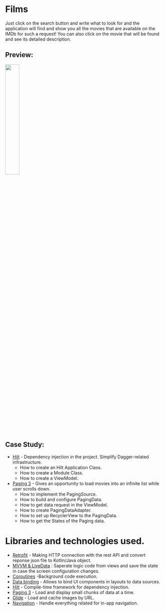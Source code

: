 # Films

Just click on the search button and write what to look for and the application will find and show you all the movies that are available on the IMDb for such a request! You can also click on the movie that will be found and see its detailed description.

## Preview:
<img src="https://user-images.githubusercontent.com/48939805/185735790-b3caf843-e91a-42fd-acdb-4c91a92a5c3b.gif" width=30% height=30%>


## Case Study:
* [Hilt](https://developer.android.com/training/dependency-injection/hilt-android) - Dependency injection in the project. Simplify Dagger-related infrastructure.
     - How to create an Hilt Application Class.
     - How to create a Module Class.
     - How to create a ViewModel.
* [Paging 3](https://developer.android.com/topic/libraries/architecture/paging/v3-overview) - Gives an opportunity to load movies into an infinite list while user scrolls down.
     - How to implement the PagingSource.
     - How to build and configure PagingData.
     - How to get data request in the ViewModel.
     - How to create PagingDataAdapter.
     - How to set up RecyclerView to the PagingData.
     - How to get the States of the Paging data.

# Libraries and technologies used.
- [Retrofit](https://square.github.io/retrofit/) - Making HTTP connection with the rest API and convert reponse json file to Kotlin/Java object.
- [MVVM & LiveData](https://developer.android.com/jetpack/docs/guide) : Saperate logic code from views and save the state in case the screen configuration changes.
- [Coroutines](https://kotlinlang.org/docs/coroutines-overview.html) -Background code execution.
- [Data binding](https://developer.android.com/topic/libraries/data-binding) - Allows to bind UI components in layouts to data sources.
- [Hilt](https://developer.android.com/training/dependency-injection/hilt-android) - Compile-time framework for dependency injection.
- [Paging 3](https://developer.android.com/topic/libraries/architecture/paging/v3-overview) - Load and display small chunks of data at a time.
- [Glide](https://github.com/bumptech/glide) - Load and cache images by URL.
- [Navigation](https://developer.android.com/guide/navigation/navigation-getting-started) - Handle everything related for in-app navigation.
